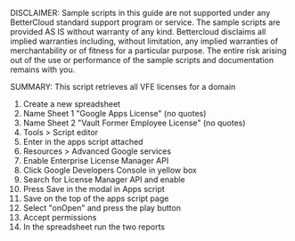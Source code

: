 DISCLAIMER: Sample scripts in this guide are not supported under any BetterCloud standard support program or service. The sample scripts are provided AS IS without warranty of any kind. Bettercloud disclaims all implied warranties including, without limitation, any implied warranties of merchantability or of fitness for a particular purpose. The entire risk arising out of the use or performance of the sample scripts and documentation remains with you.

SUMMARY: This script retrieves all VFE licenses for a domain

1) Create a new spreadsheet
2) Name Sheet 1 "Google Apps License" (no quotes)
3) Name Sheet 2 "Vault Former Employee License" (no quotes)
4) Tools > Script editor
5) Enter in the apps script attached
6) Resources > Advanced Google services
7) Enable Enterprise License Manager API
8) Click Google Developers Console in yellow box
9) Search for License Manager API and enable
10) Press Save in the modal in Apps script
11) Save on the top of the apps script page
12) Select "onOpen" and press the play button
13) Accept permissions
14) In the spreadsheet run the two reports
